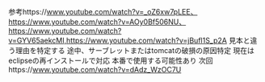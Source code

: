 参考https://www.youtube.com/watch?v=_oZ6xw7pLEE、https://www.youtube.com/watch?v=AOy0Bf506NU、https://www.youtube.com/watch?v=GYV65aekcMI,https://www.youtube.com/watch?v=jBufl1S_p2A
見本と違う理由を特定する
途中、サーブレットまたはtomcatの破損の原因特定
現在はeclipseの再インストールで対応
本番で使用する可能性あり
次回https://www.youtube.com/watch?v=dAdz_WzOC7U
